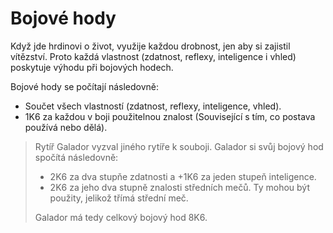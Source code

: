# Bojové hody

Když jde hrdinovi o život, využije každou drobnost, jen aby si
zajistil vítězství. Proto každá vlastnost (zdatnost, reflexy, 
inteligence i vhled) poskytuje výhodu při bojových hodech.

Bojové hody se počítají následovně:
- Součet všech vlastností (zdatnost, reflexy, inteligence, vhled).
- 1K6 za každou v boji použitelnou znalost (Související s tím, co 
  postava používá nebo dělá).

> Rytíř Galador vyzval jiného rytíře k souboji. Galador si svůj
> bojový hod spočítá následovně:
> - 2K6 za dva stupňe zdatnosti a +1K6 za jeden stupeň inteligence.
> - 2K6 za jeho dva stupně znalosti středních mečů. Ty mohou být 
    použity, jelikož třímá střední meč.
> 
> Galador má tedy celkový bojový hod 8K6.
